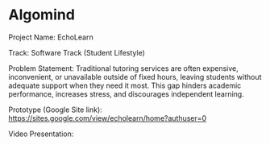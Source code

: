 # Algomind

Project Name: EchoLearn

Track: Software Track (Student Lifestyle)

Problem Statement: Traditional tutoring services are often expensive, inconvenient, or unavailable outside of fixed hours, leaving students without adequate support when they need it most. This gap hinders academic performance, increases stress, and discourages independent learning.

Prototype (Google Site link): https://sites.google.com/view/echolearn/home?authuser=0 

Video Presentation: 
